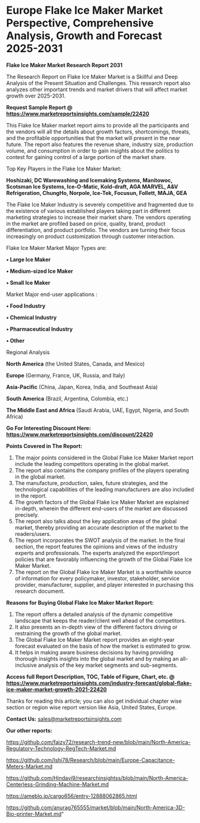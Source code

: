 # Europe Flake Ice Maker Market Perspective, Comprehensive Analysis, Growth and Forecast 2025-2031

<strong>Flake Ice Maker Market Research Report 2031</strong>

The Research Report on Flake Ice Maker Market is a Skillful and Deep Analysis of the Present Situation and Challenges. This research report also analyzes other important trends and market drivers that will affect market growth over 2025-2031.

<strong>Request Sample Report @ <a href=https://www.marketreportsinsights.com/sample/22420>https://www.marketreportsinsights.com/sample/22420</a></strong>

This Flake Ice Maker market report aims to provide all the participants and the vendors will all the details about growth factors, shortcomings, threats, and the profitable opportunities that the market will present in the near future. The report also features the revenue share, industry size, production volume, and consumption in order to gain insights about the politics to contest for gaining control of a large portion of the market share.

Top Key Players in the Flake Ice Maker Market:

<strong>Hoshizaki, DC Warewashing and Icemaking Systems, Manitowoc, Scotsman Ice Systems, Ice-O-Matic, Kold-draft, AGA MARVEL, A&V Refrigeration, ChungHo, Norpole, Ice-Tek, Focusun, Follett, MAJA, GEA</strong>

The Flake Ice Maker Industry is severely competitive and fragmented due to the existence of various established players taking part in different marketing strategies to increase their market share. The vendors operating in the market are profiled based on price, quality, brand, product differentiation, and product portfolio. The vendors are turning their focus increasingly on product customization through customer interaction.

Flake Ice Maker Market Major Types are:

<strong>• Large Ice Maker

• Medium-sized Ice Maker

• Small Ice Maker</strong>

Market Major end-user applications :

<strong>• Food Industry

• Chemical Industry

• Pharmaceutical Industry

• Other</strong>

Regional Analysis

</u><strong><b>North America</b></strong> (the United States, Canada, and Mexico)

<strong><b>Europe </b></strong>(Germany, France, UK, Russia, and Italy)

<strong><b>Asia-Pacific</b></strong> (China, Japan, Korea, India, and Southeast Asia)

<strong><b>South America</b></strong> (Brazil, Argentina, Colombia, etc.)

<strong><b>The Middle East and Africa</b></strong> (Saudi Arabia, UAE, Egypt, Nigeria, and South Africa)

<strong>Go For Interesting Discount Here: <a href=https://www.marketreportsinsights.com/discount/22420>https://www.marketreportsinsights.com/discount/22420</a></strong>

<strong>Points Covered in The Report:</strong>
<ol>
  <li>The major points considered in the Global Flake Ice Maker Market report include the leading competitors operating in the global market.</li>
  <li>The report also contains the company profiles of the players operating in the global market.</li>
  <li>The manufacture, production, sales, future strategies, and the technological capabilities of the leading manufacturers are also included in the report.</li>
  <li>The growth factors of the Global Flake Ice Maker Market are explained in-depth, wherein the different end-users of the market are discussed precisely.</li>
  <li>The report also talks about the key application areas of the global market, thereby providing an accurate description of the market to the readers/users.</li>
  <li>The report incorporates the SWOT analysis of the market. In the final section, the report features the opinions and views of the industry experts and professionals. The experts analyzed the export/import policies that are favorably influencing the growth of the Global Flake Ice Maker Market.</li>
  <li>The report on the Global Flake Ice Maker Market is a worthwhile source of information for every policymaker, investor, stakeholder, service provider, manufacturer, supplier, and player interested in purchasing this research document.</li>
</ol>
<strong>Reasons for Buying Global Flake Ice Maker Market Report:</strong>

<ol>
  <li>The report offers a detailed analysis of the dynamic competitive landscape that keeps the reader/client well ahead of the competitors.</li>
  <li>It also presents an in-depth view of the different factors driving or restraining the growth of the global market.</li>
  <li>The Global Flake Ice Maker Market report provides an eight-year forecast evaluated on the basis of how the market is estimated to grow.</li>
  <li>It helps in making aware business decisions by having providing thorough insights insights into the global market and by making an all-inclusive analysis of the key market segments and sub-segments.</li>
</ol>
<strong>Access full Report Description, TOC, Table of Figure, Chart, etc. @ <a href=https://www.marketreportsinsights.com/industry-forecast/global-flake-ice-maker-market-growth-2021-22420>https://www.marketreportsinsights.com/industry-forecast/global-flake-ice-maker-market-growth-2021-22420</a></strong>


Thanks for reading this article; you can also get individual chapter wise section or region wise report version like Asia, United States, Europe.

<strong>Contact Us:</strong>
sales@marketreportsinsights.com

<strong>Our other reports:</strong>

<a href=https://github.com/faizy72/research-trend-new/blob/main/North-America-Regulatory-Technology-RegTech-Market.md>https://github.com/faizy72/research-trend-new/blob/main/North-America-Regulatory-Technology-RegTech-Market.md</a>

<a href=https://github.com/Ishi78/Research/blob/main/Europe-Capacitance-Meters-Market.md>https://github.com/Ishi78/Research/blob/main/Europe-Capacitance-Meters-Market.md</a>

<a href=https://github.com/Hindavi9/researchinsightss/blob/main/North-America-Centerless-Grinding-Machine-Market.md>https://github.com/Hindavi9/researchinsightss/blob/main/North-America-Centerless-Grinding-Machine-Market.md</a>

<a href=https://ameblo.jp/cargo656/entry-12888062865.html>https://ameblo.jp/cargo656/entry-12888062865.html</a>

<a href=https://github.com/anurag765555/market/blob/main/North-America-3D-Bio-printer-Market.md>https://github.com/anurag765555/market/blob/main/North-America-3D-Bio-printer-Market.md</a>"

